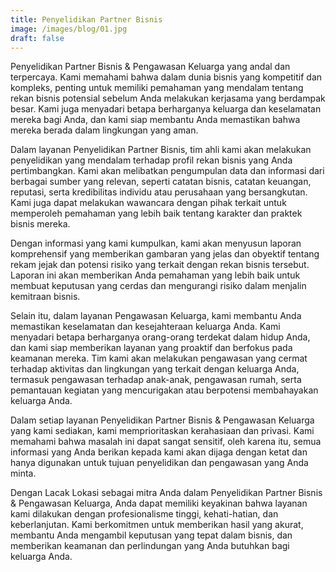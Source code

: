 ```yaml
---
title: Penyelidikan Partner Bisnis
image: /images/blog/01.jpg
draft: false
---
```


Penyelidikan Partner Bisnis & Pengawasan Keluarga yang andal dan terpercaya. Kami memahami bahwa dalam dunia bisnis yang kompetitif dan kompleks, penting untuk memiliki pemahaman yang mendalam tentang rekan bisnis potensial sebelum Anda melakukan kerjasama yang berdampak besar. Kami juga menyadari betapa berharganya keluarga dan keselamatan mereka bagi Anda, dan kami siap membantu Anda memastikan bahwa mereka berada dalam lingkungan yang aman.

Dalam layanan Penyelidikan Partner Bisnis, tim ahli kami akan melakukan penyelidikan yang mendalam terhadap profil rekan bisnis yang Anda pertimbangkan. Kami akan melibatkan pengumpulan data dan informasi dari berbagai sumber yang relevan, seperti catatan bisnis, catatan keuangan, reputasi, serta kredibilitas individu atau perusahaan yang bersangkutan. Kami juga dapat melakukan wawancara dengan pihak terkait untuk memperoleh pemahaman yang lebih baik tentang karakter dan praktek bisnis mereka.

Dengan informasi yang kami kumpulkan, kami akan menyusun laporan komprehensif yang memberikan gambaran yang jelas dan obyektif tentang rekam jejak dan potensi risiko yang terkait dengan rekan bisnis tersebut. Laporan ini akan memberikan Anda pemahaman yang lebih baik untuk membuat keputusan yang cerdas dan mengurangi risiko dalam menjalin kemitraan bisnis.

Selain itu, dalam layanan Pengawasan Keluarga, kami membantu Anda memastikan keselamatan dan kesejahteraan keluarga Anda. Kami menyadari betapa berharganya orang-orang terdekat dalam hidup Anda, dan kami siap memberikan layanan yang proaktif dan berfokus pada keamanan mereka. Tim kami akan melakukan pengawasan yang cermat terhadap aktivitas dan lingkungan yang terkait dengan keluarga Anda, termasuk pengawasan terhadap anak-anak, pengawasan rumah, serta pemantauan kegiatan yang mencurigakan atau berpotensi membahayakan keluarga Anda.

Dalam setiap layanan Penyelidikan Partner Bisnis & Pengawasan Keluarga yang kami sediakan, kami memprioritaskan kerahasiaan dan privasi. Kami memahami bahwa masalah ini dapat sangat sensitif, oleh karena itu, semua informasi yang Anda berikan kepada kami akan dijaga dengan ketat dan hanya digunakan untuk tujuan penyelidikan dan pengawasan yang Anda minta.

Dengan Lacak Lokasi sebagai mitra Anda dalam Penyelidikan Partner Bisnis & Pengawasan Keluarga, Anda dapat memiliki keyakinan bahwa layanan kami dilakukan dengan profesionalisme tinggi, kehati-hatian, dan keberlanjutan. Kami berkomitmen untuk memberikan hasil yang akurat, membantu Anda mengambil keputusan yang tepat dalam bisnis, dan memberikan keamanan dan perlindungan yang Anda butuhkan bagi keluarga Anda.